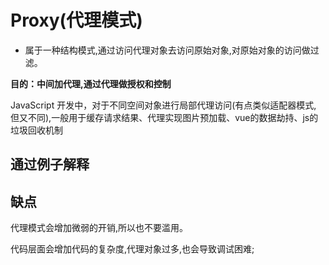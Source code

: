 # Proxy(代理模式)
- 属于一种结构模式,通过访问代理对象去访问原始对象,对原始对象的访问做过滤。

**目的：中间加代理,通过代理做授权和控制**

JavaScript 开发中，对于不同空间对象进行局部代理访问(有点类似适配器模式, 但又不同),一般用于缓存请求结果、代理实现图片预加载、vue的数据劫持、js的垃圾回收机制

## 通过例子解释


## 缺点
代理模式会增加微弱的开销,所以也不要滥用。

代码层面会增加代码的复杂度,代理对象过多,也会导致调试困难;